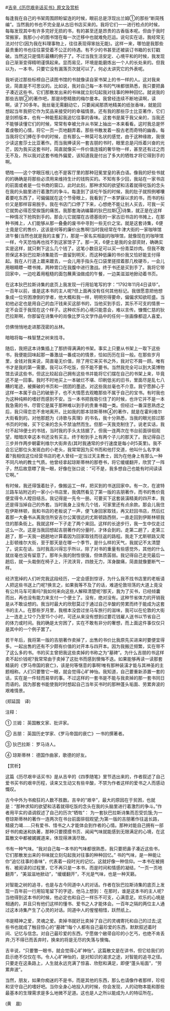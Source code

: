 #[吉辛《历尽艰辛话买书》原文及赏析](https://www.vrrw.net/wx/12259.html)

每逢我在自己的书架周围顾盼留连的时候，眼前总是浮现出兰姆①的那些“断简残编”。当然我的书也不完全是从古旧书店买来的。我将它们一一进行检点的时候，每每发现其中有许多完好无损的书，有的甚至还是昂贵的古香版本呢。但由于我时常搬家，我那小小的图书馆在每一次迁移中也就难免厄运。说句实在话，我经常无法对付它(因为我在料理事物上，往往表现得笨拙无能)。这样一来，哪怕是我那些最贵重的书也往往蒙受着不公正的待遇。有不少的书甚至还被装订书箱的长钉戳破。当然这只是情形最糟的例子了。不过当我生活安定、心境平和的时候，我发现自己渐渐变得精明谨慎起来。显而易见，环境是能磨炼出一个人的长处来的。但我以为，一本书，只要它没有漏落页次就可以了，何必太讲究它的外表呢。

我听说过那些标榜自己读图书馆的书就像读自家书架上的书一样的人。这对我来说，简直是不可思议的。比如说，我对自己每一本书的气味都很熟悉，我只要把鼻子凑近这些书，它们那散发出来的书味就立刻勾起我对往事的种种回忆。就说我的那些吉朋②的著作吧，那是8卷精致的梅尔曼本。我曾经连续不断地读啊，读啊，读了30多年。我丝毫无需翻动它，只要闻闻那质地精美的纸张香味，就能回想起当年我把它作为奖品来接受时的幸福情景。还有我的那些莎士比亚著作，它们是剑桥版本，也有一种能惹起我追忆往事的香味。这套书是属于我父亲的，当我还不能够读懂它们的时候，常常有幸被允许从书架上抽出一本来看看。这时我总是怀着虔敬的心情，将它一页一页地翻弄着。那些书散发着一股古老而奇特的幽香。每当我将它们捧在手中的时候，总有那么一种莫可名状的感觉，由于这种缘故，我很少读这套莎士比亚著作。而当我捧读另一套吉朋的书时，眼里总是闪烁着兴奋的光芒，因为我买这套书时，简直就像买一件价值连城的奢华物一样，甚至还有过之而无不及，所以我对这套书格外偏爱，该知道我是付出了多大的牺牲才将它得到手的啊。



牺牲——这个字眼压根儿也不是客厅里的那种冠冕堂皇的表白语。像我的好些书就的的确确是将那些必须用来维持生计的钱购买的。不知有多少回，我站在一家书店的前面或者是一位书商的窗口，此时此刻，那种求知的欲望和活着就得吃饭的念头在我的头脑里进行着激烈的争斗。每逢到了该吃午饭的时候，我的肚子就照例嘟囔着要吃东西了，可偏偏就在这个节骨眼上，我看到了一本梦寐以求的书，而书的标价又是那样容易脱手。我在书店门口停了下来，心想绝不能让别人买去，可我一买它就势必得忍受挨饿的痛苦。我那套海讷编纂的狄巴拉斯③诗集，就正是在这样一种情况下抢购到手的。那会儿它就摆在古德基街的一家古旧书店的书摊上，在那种书摊上，人们能够从那一叠叠的废书中寻到一些无价之宝。就是这套诗集，6便士竟是它的售价，这该是何等的廉价出售啊!当时我经常在牛津大街的一家咖啡馆进午餐(当然也就是我的主餐了)，那是一家名实相副的咖啡馆，就像现在的咖啡馆一样，今天恐怕再也找不到这家馆子了。那一天，6便士是我的全部资财，确确实实是这样，就只剩下这么几个钱了。这笔小数目足可以买一份青菜炒肉。但我不敢担保这本狄巴拉斯诗集能否一直留到明天，而这种低廉的书价我又恰好能支付得起。我在人行道上踱来踱去，一会儿用手指头在口袋里搓捏着那几枚硬币，一会儿用眼睛瞟一瞟书摊，两种胃口在我腹中进行激战。终于书还是买到手了。我将它带回家中，一边吃着用粗糙的面包蘸黄油做成的午餐，一边美滋滋地掀动着书页。

在这本狄巴拉斯诗集的底页上我发现一行用铅笔写的字：“1792年11月4日读毕”。一百年以前，谁是这本书的主人呢?但上面再没有任何其他标记。我很愿意把他想象成一位穷困潦倒的学者，他大概和我一样，明明穷得要命，偏偏求知欲旺盛。当初他必定也是用自己的血汗钱来买这部书的，当他买到手后，其乐不可支的情景一定不会亚于我现在这个样子。这种欢乐的心境只能意会，难以言传。慷慨仁慈的狄巴拉斯啊，你那留在诗集中的肖像比罗马文学作品中的任何一张画像都逗人喜爱。

仿佛悄悄地走进那茂密的丛林。

暗暗将每一株智慧之树来找寻。

随后，我把这本诗集插上了那挤得满满的书架。事实上只要从书架上一取下这些书，我便能回味起那一番激战一番成功的情景，恰如历历在目一般。在那些岁月里，金钱对我来说，简直毫无价值，除了用它来买书之外，我对它不屑一顾。唯有书才是我的第一需要。我可以不吃饭，但不能不要书。当然我完全可以到大英博物馆去读这些书，但这比较起自己拥有这些书并能将它们摆在自己的书架上来，毕竟还不是一回事。我时不时地买上一本破烂不堪、印刷低劣的旧书，里面尽是乱七八糟的笔迹，被撕破的书页和一团团的墨迹。对这些我丝毫也不介意。我宁愿醉心于这样一本属于自己的破册子，也不大情愿去观瞻那些不属于自己的宝书。有时我也为这种纯粹的嗜好而感到不安。当一本书把我吸引住了的时候，也许它并不是一本我急需的书，尽管它是属于那种难以到手的贵重书籍一类。但经过一番深思熟虑之后，我只得恋恋不舍地离开。比如我的那本琼斯蒂林④的著作，就是在霍利维尔大街看到的。对他那题为《诗歌与真理》的书名，我十分熟悉，当我的眼光掠过那书页的时候，买下它来的念头不禁油然而生。但那一天我克制住了。说老实话，我付不起18便士的书钱，当时我的手头太拮据了。但我一连两次在书台前面徘徊观望，暗暗庆幸这本书还没有买主。终于盼到手上有两个子儿的那天了。我记得自己三步并作两步朝霍利维尔大街奔去(其时我通常的步行速度是每小时5英里)。我不会忘记那位头发斑白的小老头，我常常因为买书而和他打交道，他叫什么名字来着?我相信这位经营书店的老人曾经一定当过天主教士，因为在他身上有那么一种不同凡响的教士气质。他曾经拿起琼斯蒂林的那卷书，将它缓缓翻开，欣赏了一阵子，然后故意瞟了我一眼，好像在张口说：“可不是，我多想自己也能有时间读读它啊。”

有时候，我还得饿着肚子，像搬运工一样，把买到的书送回家中。有一次，在波特兰路车站附近的一家小小书店里，我偶然看见了第一版的吉朋著作，而书的售价竟便宜得令人瞠目结舌。我记得是一先令一册。可要买下这套装潢精美的四开本，我还是得当掉自己的外套。当时我身上没有几个钱，可家里还有点余款。那会儿我住在伊斯林顿，我和书店的老板说了一声，便飞身回家取钱，再又赶回书店，然后扛着那一大叠书从离我住所安吉尔公寓很远的尤斯顿路西侧，一直走回到伊斯林顿我住的那条街上。我就这样一下子走了两个来回。这样的长途步行，我一生中仅走过这么一次。这是当我回想起吉朋著作的分量时，才体会到的。走第二趟了，走第三趟了，那一天我一趟趟地计算着因为回家取钱而往返的路程。我走下尤斯顿路又爬上彭顿维尔大街，至于那天是在哪一个季节，是什么样的天气，我就记不太清楚了。说实在话，当时我高兴得忘乎所以，除了对书的重量有些感觉外，其他的什么就丝毫也没有留意了。那年头我的耐性很强，但体质孱弱。我记得自己走完最后一趟后，就一头栽倒在椅子上，汗流浃背，四肢无力，浑身酸痛，简直就像要断气一样。

经济宽绰的人们听完我这段经历，一定会感到惊讶，为什么我不找书店里的老板请人把这些书送上门呢?换言之，如果我等不及了的话，难道伦敦坦荡的大道上竟没有公共马车可乘吗?我如何来向这些人解释清楚呢?那天，我为了买书，已经倾囊而出，再也没有能力来支付一个便士了。没有，绝对没有。这种节省体力的开销我是从不敢设想的。我当时最大的欣慰莫过于通过自己辛酸的劳累而终于能成为这套书的主人。在那些岁月里，我根本没尝过坐马车旅行的滋味，我可以在伦敦的大街上一连走上12个乃至15个小时，可还从来没有想到过要花钱雇人送书以节省自己的体力或时间。我的确是太穷困了，实在不敢有非分的奢想，而上面这件事仅仅只是其中的一个例子罢了。

若干年后，我将第一版的吉朋著作卖掉了，出售的书价比我原先买进来时要便宜得多。一起出售的还有不少颇有价值的对开本与四开本。因为我搬迁频繁，实在带不了这么多的书。书的买主曾把我这些卖掉的书称之为“墓碑”。为什么吉朋的书这样卖不起价钱呢?我常常由于卖掉了这批书而感到懊悔不迭。如果能够再读一读那套精装的《罗马帝国的衰亡》，该是何等惬意的事啊!唯有那种装潢才能与其神圣的主题相称。人们只要瞥它一眼，就会觉得心旷神怡。我知道，自己要重新添置一套的话，实在是一件轻而易举的事。不过这样的一套书是不能与我卖掉的那一套书同日而语的。因为那套书能使我时时想起自己当年买书时的那种蓬头垢面、劳累奔波的艰难情景。

(郑延国　译)

注释：

① 兰姆： 英国散文家、批评家。

② 吉朋： 英国历史学家、《罗马帝国的衰亡》一书的撰著者。

③ 狄巴拉斯： 罗马诗人。

④ 琼斯蒂林： 德国作曲家，歌德的好友。

【赏析】

这篇《历尽艰辛话买书》是从吉辛的《四季随笔》里节选出来的，作者叙述了自己爱书买书的艰辛历程，读来又生动又有些辛酸，不禁为作者这样的爱书之人而感动慨叹。

古今中外为书痴狂的人数不胜数。吉辛的“艰辛”，最大的原因在于贫困，也就是：“那种求知的欲望和活着就得吃饭的念头在我的头脑里进行着激烈的争斗。”作者用平实的语调叙述了自己的历次“牺牲”： 为一套狄巴拉斯诗集而忍受饥饿;为一卷琼斯蒂林的著作一连两次在书台前面徘徊观望;为第一版的吉朋著作往返长路，精疲力竭……只有爱书、惜书之人才能体会到作者的心情。那种对能自己拥有一部好书的痴迷和执著，那种只要摸摸书页、闻闻气味就能感到无限满足的心境，在这篇散文中都被娓娓道来，体现得淋漓尽致。

书有一种气味。“我对自己每一本书的气味都很熟悉，我只要把鼻子凑近这些书，它们那散发出来的书味就立刻勾起我对往事的种种回忆。” 书的气味，是一种能让你“追忆往事的香味”，代表着一段时光的记忆。这就好像一种信仰。一本书在被拥有、被阅读的过程里，它不再只是一本书，而是时间和情感的凝结，“一页一页地翻弄”，“美滋滋地掀动”，“缓缓翻开”，不光是气味，也是一种天籁。

对智能之树的追寻，也是与古今同道中人的对话。作者在狄巴拉斯诗集的底页上发现一百年前一行用铅笔留下的字迹，他马上想到： 在那时，谁是这本书的主人呢?当他得到这本书的时候，他必定也和自己一样乐不可支，心满意足。欢乐的心境是相通的，并且只有他们这样的懂书、爱书之人才能体会。一百年之隔的两位主人通过这本诗集产生了心灵的对话。同道中人的惺惺相惜，跃然纸上。

书是精神之爱，灵魂之爱。卖掉书就好比卖掉了自己的灵魂寄托和自己的过去;这些书也就成了触目惊心的“墓碑”!每个人都有自己最珍爱的东西，默默叙述着时间、记忆与信念。对自己最珍爱的东西，宁愿做个敝帚自珍的小乞丐，也绝不肯丢弃;万不得已而丢弃时，换来的将是无尽的失落与懊悔。

吉辛说，“只要瞥一眼书，就会觉得心旷神怡”。这篇散文是在讲书，但它给我们的启示绝不仅仅在书。令人心旷神怡的，是对知识的渴求之途，对智能的追寻之径。只要走在这条路上，人生就永远充满了惊喜、欣慰和满足，即便“蓬头垢面”，“劳累奔波”。

当然，朋友，如果你痴迷的不是书，而是其他的东西，那么也请像作者那样，珍视和坚守自己的嗜好吧。当你全身心地投入的时候，你会发现，人的动物本能和那些最基本的生理需求是多么地微不足道。这也是人之所以能成为人的特征所在。

(黄　晨)

